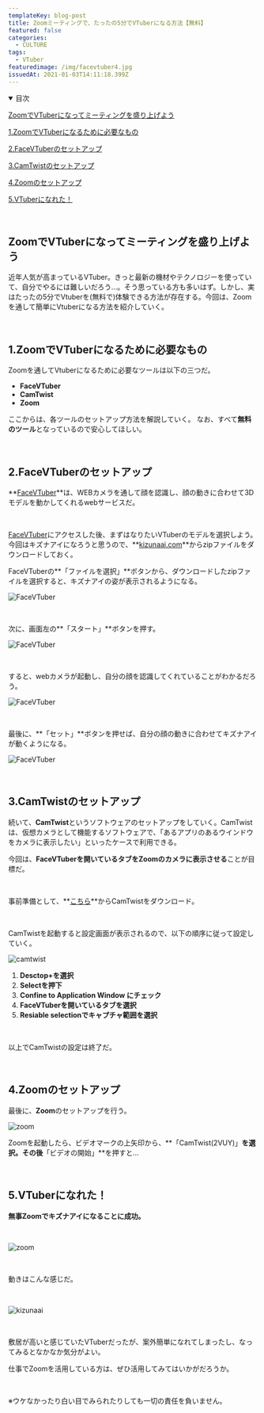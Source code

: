 ```yaml
---
templateKey: blog-post
title: Zoomミーティングで、たったの5分でVTuberになる方法【無料】
featured: false
categories:
  - CULTURE
tags:
  - VTuber
featuredimage: /img/facevtuber4.jpg
issuedAt: 2021-01-03T14:11:18.399Z
---
```

<details open><summary>目次</summary>

[ZoomでVTuberになってミーティングを盛り上げよう](#000)

[1.ZoomでVTuberになるために必要なもの](#001)

[2.FaceVTuberのセットアップ](#002)

[3.CamTwistのセットアップ](#003)

[4.Zoomのセットアップ](#004)

[5.VTuberになれた！](#005)

</details>

<br>

<div id="000">

## ZoomでVTuberになってミーティングを盛り上げよう

近年人気が高まっているVTuber。きっと最新の機材やテクノロジーを使っていて、自分でやるには難しいだろう...。そう思っている方も多いはず。しかし、実はたったの5分でVtuberを(無料で)体験できる方法が存在する。今回は、Zoomを通して簡単にVtuberになる方法を紹介していく。

</div>

<br>

<div id="001">

## 1.ZoomでVTuberになるために必要なもの

Zoomを通してVtuberになるために必要なツールは以下の三つだ。

* **FaceVTuber**
* **CamTwist**
* **Zoom**

ここからは、各ツールのセットアップ方法を解説していく。
なお、すべて**無料のツール**となっているので安心してほしい。

</div>

<br>

<div id="002">

## 2.FaceVTuberのセットアップ

**[FaceVTuber](https://facevtuber.com/)**は、WEBカメラを通して顔を認識し、顔の動きに合わせて3Dモデルを動かしてくれるwebサービスだ。

<br>

[FaceVTuber](https://facevtuber.com/)にアクセスした後、まずはなりたいVTuberのモデルを選択しよう。今回はキズナアイになろうと思うので、**[kizunaai.com](https://kizunaai.com/download/)**からzipファイルをダウンロードしておく。

FaceVTuberの**「ファイルを選択」**ボタンから、ダウンロードしたzipファイルを選択すると、キズナアイの姿が表示されるようになる。

![FaceVTuber](/img/facevtuber1.jpg "FaceVTuber")

<br>

次に、画面左の**「スタート」**ボタンを押す。

![FaceVTuber](/img/facevtuber2.jpg "FaceVTuber")

<br>

すると、webカメラが起動し、自分の顔を認識してくれていることがわかるだろう。

![FaceVTuber](/img/facevtuber3.jpg "FaceVTuber")

<br>

最後に、**「セット」**ボタンを押せば、自分の顔の動きに合わせてキズナアイが動くようになる。

![FaceVTuber](/img/facevtuber4.jpg "FaceVTuber")

</div>

<br>

<div id="003">

## 3.CamTwistのセットアップ

続いて、**CamTwist**というソフトウェアのセットアップをしていく。CamTwistは、仮想カメラとして機能するソフトウェアで、「あるアプリのあるウインドウをカメラに表示したい」といったケースで利用できる。

今回は、**FaceVTuberを開いているタブをZoomのカメラに表示させる**ことが目標だ。

<br>

事前準備として、**[こちら](http://camtwiststudio.com/download/)**からCamTwistをダウンロード。

<br>

CamTwistを起動すると設定画面が表示されるので、以下の順序に従って設定していく。

![camtwist](/img/camtwist.jpg "camtwist")

1. **Desctop+を選択**
2. **Selectを押下**
3. **Confine to Application Window にチェック**
4. **FaceVTuberを開いているタブを選択**
5. **Resiable selectionでキャプチャ範囲を選択**

<br>

以上でCamTwistの設定は終了だ。

</div>

<br>

<div id="004">

## 4.Zoomのセットアップ

最後に、**Zoom**のセットアップを行う。

![zoom](/img/zoom1.jpg "zoom")

Zoomを起動したら、ビデオマークの上矢印から、**「CamTwist(2VUY)」**を選択。その後**「ビデオの開始」**を押すと...

</div>

<br>

<div id="005">

## 5.VTuberになれた！

**無事Zoomでキズナアイになることに成功。**

<br>

![zoom](/img/zoom2.jpg "zoom")

<br>

動きはこんな感じだ。

<br>

![kizunaai](/img/kizunaai.gif "kizunaai")

<br>

敷居が高いと感じていたVTuberだったが、案外簡単になれてしまったし、なってみるとなかなか気分がよい。

仕事でZoomを活用している方は、ぜひ活用してみてはいかがだろうか。

<br>

※ウケなかったり白い目でみられたりしても一切の責任を負いません。
</div>